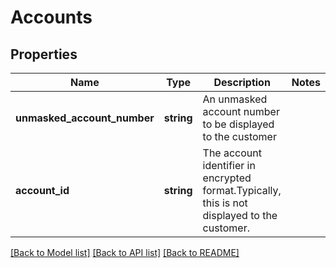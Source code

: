 # Accounts

## Properties
Name | Type | Description | Notes
------------ | ------------- | ------------- | -------------
**unmasked_account_number** | **string** | An unmasked account number to be displayed to the customer | 
**account_id** | **string** | The account identifier in encrypted format.Typically, this is not displayed to the customer. | 

[[Back to Model list]](../../README.md#documentation-for-models) [[Back to API list]](../../README.md#documentation-for-api-endpoints) [[Back to README]](../../README.md)

